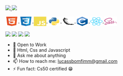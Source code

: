 
<div style="display: inline_block">
  <a href="https://github.com/lucasBmm">
  <img height="160em" src="https://github-readme-stats.vercel.app/api?username=lucasBmm&show_icons=true&theme=tokyonight&include_all_commits=true&count_private=true"/>
  <img heigth="160em" src='https://github-readme-stats.vercel.app/api/top-langs/?username=lucasBmm&layout=compact&langs_count=7&theme=tokyonight'/>
</div>
<div style="display: inline_block"><br>
  <img align="center" alt="Lucas-HTML" height="30" width="40" src="https://raw.githubusercontent.com/devicons/devicon/master/icons/html5/html5-original.svg">
  <img align="center" alt="Lucas-CSS" height="30" width="40" src="https://raw.githubusercontent.com/devicons/devicon/master/icons/css3/css3-original.svg">
  <img align="center" alt="Lucas-Js" height="30" width="40" src="https://raw.githubusercontent.com/devicons/devicon/master/icons/javascript/javascript-plain.svg">
  <img align="center" alt="Lucas-Python" height="30" width="40" src="https://raw.githubusercontent.com/devicons/devicon/master/icons/python/python-original.svg">
  <img align="center" alt="Lucas-Flask" height="30" width="40" src="https://raw.githubusercontent.com/devicons/devicon/master/icons/flask/flask-original.svg">
  <img align="center" alt="Lucas-C" height="30" width="40" src="https://raw.githubusercontent.com/devicons/devicon/master/icons/c/c-original.svg">
  <img align="center" alt="Lucas-React" height="30" width="40" src="https://raw.githubusercontent.com/devicons/devicon/master/icons/react/react-original.svg">
  <img align="center" alt="Lucas-React" height="30" width="40" src="https://raw.githubusercontent.com/devicons/devicon/master/icons/sass/sass-original.svg">
</div>
<br>
  <a href="https://www.youtube.com/channel/UCHZ5AcO5IzXIFBXPNRI8Wdw" target="_blank"><img src="https://img.shields.io/badge/YouTube-FF0000?style=for-the-badge&logo=youtube&logoColor=white" target="_blank"></a>
  <a href="https://www.instagram.com/lucasbmm704/" target="_blank"><img src="https://img.shields.io/badge/-Instagram-%23E4405F?style=for-the-badge&logo=instagram&logoColor=white" target="_blank"></a>
  <a href = "mailto:lucassbomfimm@gmail.com"><img src="https://img.shields.io/badge/-Gmail-%23333?style=for-the-badge&logo=gmail&logoColor=white" target="_blank"></a>
  <a href="https://www.linkedin.com/in/lucas-bomfim-31b610205/" target="_blank"><img src="https://img.shields.io/badge/-LinkedIn-%230077B5?style=for-the-badge&logo=linkedin&logoColor=white" target="_blank"></a> 
<br>
  
- 🔭 Open to Work
- 🌱 Html, Css and Javascript
- 💬 Ask me about anything
- 📫 How to reach me: lucassbomfimm@gmail.com
- ⚡ Fun fact: Cs50 certified 😁
